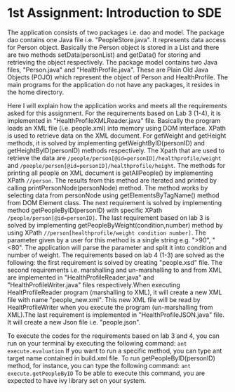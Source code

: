 # 1st Assignment: Introduction to SDE

The application consists of two packages i.e. dao and model. The package dao contains one Java file i.e. "PeopleStore.java". It represents data access for Person object. Basically the Person object is stored in a List and there are two methods setData(personList) and getData() for storing and retrieving the object respectively. The package model contains two Java files, "Person.java" and "HealthProfile.java". These are Plain Old Java Objects (POJO) which represent the object of Person and HealthProfile. The main programs for the application do not have any packages, it resides in the home directory.

Here I will explain how the application works and meets all the requirements asked for this assignment. For the requirements based on Lab 3 (1-4), it is implemented in "HealthProfileXMLReader.java" file. Basically the program loads an XML file (i.e. people.xml) into memory using DOM interface. XPath is used to retrieve data on the XML document. For getWeight and getHeight methods, it is solved by implementing getWeightByID(personID) and getHeightByID(personID) methods respectively. The Xpath that are used to retrieve the data are 
	```/people/person[@id=personID]/healthprofile/weight```
	and ```/people/person[@id=personID]/healthprofile/height```.
The methods for printing all people on XML document is getAllPeople() by implementing XPath
	```//person```. The results from this method are iterated and printed by calling printPersonNode(personNode) method. The method works by selecting data from personNode using getElementsByTagName() method from DOM Element class. The next requirement is solved by implementing method getPeopleByID(personID) with specific XPath 
	```/people/person[@id=personID]```.
The last requirement based on lab 3 is solved by implementing getPeopleByWeight(condition,number) method by using XPath 
	```//person[healthprofile/weight condition number]```.
The parameter given by a user for this method is a single string e.g. ">90", "<80". The application will parse the parameter and split it into condition and number of weight. The requirements based on lab 4 (1-3) are solved as the following: the first requirement is solved by creating "people.xsd" file. The second requirements i.e. marshalling and un-marshalling to and from XML are implemented in "HealthProfileReader.java" and "HealthProfileWriter.java" files respectively.When executing HealtProfileReader program (marshalling to XML), it will create a new XML file with name "people_new.xml". This new XML file will be read by HealtProfileWriter when you execute the program (un-marshalling from XML).The last requirement is implemented in "HealthProfileJSON.java" file. It will create a new Json file i.e. "people.json".

To execute the codes for the requirements based on lab 3 and 4, you can run on your terminal by executing the following command: 
	```ant execute.evaluation```
If you want to run a specific method, you can type ant target name contained in build.xml file. 
To run getPeopleByID(personID) method, for instance, you can type the following command: 
	```ant execute.getPeopleByID```
To be able to execute this command, you are expected to have ivy library set on your system.

  